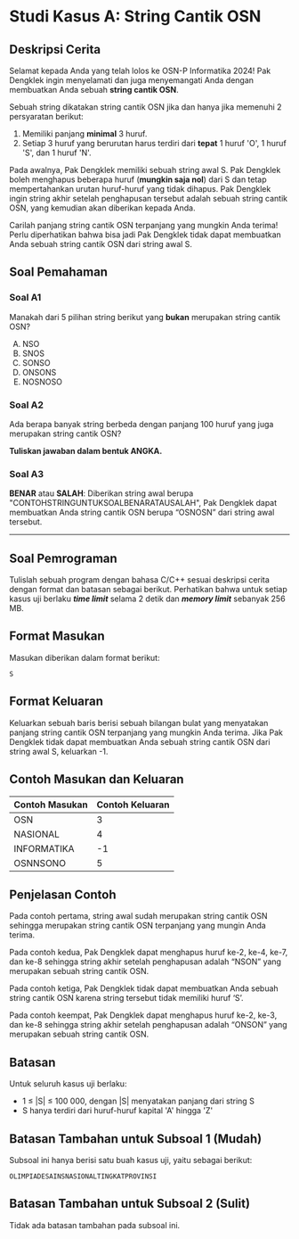 # Studi Kasus A: String Cantik OSN

## Deskripsi Cerita

Selamat kepada Anda yang telah lolos ke OSN-P Informatika 2024! Pak Dengklek ingin menyelamati dan juga menyemangati Anda dengan membuatkan Anda sebuah **string cantik OSN**.

Sebuah string dikatakan string cantik OSN jika dan hanya jika memenuhi 2 persyaratan berikut:
1. Memiliki panjang **minimal** 3 huruf.
2. Setiap 3 huruf yang berurutan harus terdiri dari **tepat** 1 huruf 'O', 1 huruf 'S', dan 1 huruf 'N'.

Pada awalnya, Pak Dengklek memiliki sebuah string awal S. Pak Dengklek boleh menghapus beberapa huruf (**mungkin saja nol**) dari S dan tetap mempertahankan urutan huruf-huruf yang tidak dihapus. Pak Dengklek ingin string akhir setelah penghapusan tersebut adalah sebuah string cantik OSN, yang kemudian akan diberikan kepada Anda.

Carilah panjang string cantik OSN terpanjang yang mungkin Anda terima! Perlu diperhatikan bahwa bisa jadi Pak Dengklek tidak dapat membuatkan Anda sebuah string cantik OSN dari string awal S.

## Soal Pemahaman

### Soal A1

Manakah dari 5 pilihan string berikut yang **bukan** merupakan string cantik OSN? 
<ol type="A">
   <li>NSO</li>
   <li>SNOS</li>
   <li>SONSO</li>
   <li>ONSONS</li>
   <li>NOSNOSO</li>
</ol>

### Soal A2

Ada berapa banyak string berbeda dengan panjang 100 huruf yang juga merupakan string cantik OSN?

**Tuliskan jawaban dalam bentuk ANGKA.**

### Soal A3

**BENAR** atau **SALAH**: Diberikan string awal berupa "CONTOHSTRINGUNTUKSOALBENARATAUSALAH", Pak Dengklek dapat membuatkan Anda string cantik OSN berupa “OSNOSN” dari string awal tersebut.

<hr />

## Soal Pemrograman

Tulislah sebuah program dengan bahasa C/C++ sesuai deskripsi cerita dengan format dan batasan sebagai berikut. Perhatikan bahwa untuk setiap kasus uji berlaku ***time limit*** selama 2 detik dan ***memory limit*** sebanyak 256 MB.

## Format Masukan

Masukan diberikan dalam format berikut:
```text
S
```

## Format Keluaran

Keluarkan sebuah baris berisi sebuah bilangan bulat yang menyatakan panjang string cantik OSN terpanjang yang mungkin Anda terima. Jika Pak Dengklek tidak dapat membuatkan Anda sebuah string cantik OSN dari string awal S, keluarkan -1.

## Contoh Masukan dan Keluaran

| Contoh Masukan | Contoh Keluaran |
|----------------|-----------------|
| OSN            | 3               |
| NASIONAL       | 4               |
| INFORMATIKA    | -1              |
| OSNNSONO       | 5               |

## Penjelasan Contoh

Pada contoh pertama, string awal sudah merupakan string cantik OSN sehingga merupakan string  cantik OSN terpanjang yang mungin Anda terima.

Pada contoh kedua, Pak Dengklek dapat menghapus huruf ke-2, ke-4, ke-7, dan ke-8 sehingga string akhir setelah penghapusan adalah “NSON” yang merupakan sebuah string cantik OSN.

Pada contoh ketiga, Pak Dengklek tidak dapat membuatkan Anda sebuah string cantik OSN karena string tersebut tidak memiliki huruf ‘S’.

Pada contoh keempat, Pak Dengklek dapat menghapus huruf ke-2, ke-3, dan ke-8 sehingga string akhir setelah penghapusan adalah “ONSON” yang merupakan sebuah string cantik OSN.

## Batasan

Untuk seluruh kasus uji berlaku:
* 1 ≤ |S| ≤ 100 000, dengan |S| menyatakan panjang dari string S
* S hanya terdiri dari huruf-huruf kapital 'A' hingga 'Z'

## Batasan Tambahan untuk Subsoal 1 (Mudah)

Subsoal ini hanya berisi satu buah kasus uji, yaitu sebagai berikut:
```text
OLIMPIADESAINSNASIONALTINGKATPROVINSI
```

## Batasan Tambahan untuk Subsoal 2 (Sulit)

Tidak ada batasan tambahan pada subsoal ini.